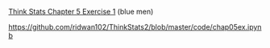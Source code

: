 [Think Stats Chapter 5 Exercise 1](http://greenteapress.com/thinkstats2/html/thinkstats2006.html#toc50) (blue men)

https://github.com/ridwan102/ThinkStats2/blob/master/code/chap05ex.ipynb